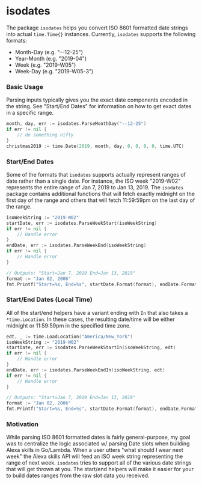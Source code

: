 # isodates

The package `isodates` helps you convert ISO 8601 formatted date
strings into actual `time.Time{}` instances. Currently, `isodates`
supports the following formats:

* Month-Day (e.g. "--12-25")
* Year-Month (e.g. "2019-04")
* Week (e.g. "2019-W05")
* Week-Day (e.g. "2019-W05-3")

### Basic Usage

Parsing inputs typically gives you the exact date components encoded
in the string. See "Start/End Dates" for information on how to get
exact dates in a specific range.

```go
month, day, err := isodates.ParseMonthDay("--12-25")
if err != nil {
	// do something nifty
}
christmas2019 := time.Date(2019, month, day, 0, 0, 0, 0, time.UTC)
```

### Start/End Dates

Some of the formats that `isodates` supports actually represent
ranges of date rather than a single date. For instance, the ISO
week "2019-W02" represents the entire range of Jan 7, 2019 to
Jan 13, 2019. The `isodates` package contains additional functions
that will fetch exactly midnight on the first day of the range and
others that will fetch 11:59:59pm on the last day of the range.

```go
isoWeekString := "2019-W02"
startDate, err := isodates.ParseWeekStart(isoWeekString)
if err != nil {
	// Handle error
}
endDate, err := isodates.ParseWeekEnd(isoWeekString)
if err != nil {
	// Handle error
}

// Outputs: "Start=Jan 7, 2019 End=Jan 13, 2019"
format := "Jan 02, 2006"
fmt.Printf("Start=%s, End=%s", startDate.Format(format), endDate.Format(format))
```

### Start/End Dates (Local Time)

All of the start/end helpers have a variant ending with `In` that also
takes a `*time.Location`. In these cases, the resulting date/time will
be either midnight or 11:59:59pm in the specified time zone.

```go
edt, _ := time.LoadLocation("America/New_York") 
isoWeekString := "2019-W02"
startDate, err := isodates.ParseWeekStartIn(isoWeekString, edt)
if err != nil {
	// Handle error
}
endDate, err := isodates.ParseWeekEndIn(isoWeekString, edt)
if err != nil {
	// Handle error
}

// Outputs: "Start=Jan 7, 2019 End=Jan 13, 2019"
format := "Jan 02, 2006"
fmt.Printf("Start=%s, End=%s", startDate.Format(format), endDate.Format(format))
```

### Motivation

While parsing ISO 8601 formatted dates is fairly general-purpose, my goal
was to centralize the logic associated w/ parsing Date slots when building
Alexa skills in Go/Lambda. When a user utters "what should I wear next week"
the Alexa skills API will feed an ISO week string representing the range of
next week. `isodates` tries to support all of the various date strings that
will get thrown at you. The start/end helpers will make it easier for your
to build dates ranges from the raw slot data you received.